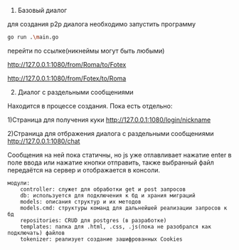 1. Базовый диалог

для создания p2p диалога необходимо запустить программу
```bash
go run .\main.go
```
перейти по ссылке(никнеймы могут быть любыми)

http://127.0.0.1:1080/from/Roma/to/Fotex

http://127.0.0.1:1080/from/Fotex/to/Roma

2. Диалог с раздельными сообщениями

Находится в процессе создания. Пока есть отдельно:

1)Страница для получения куки
http://127.0.0.1:1080/login/nickname

2)Страница для отбражения диалога с раздельными сообщениями
http://127.0.0.1:1080/chat

Сообщения на ней пока статичны, но js уже отлавливает нажатие enter в поле ввода или нажатие кнопки отправить, 
также выбранный файл передаётся на сервер и отображается в консоли.

    модули:
        controller: служет для обработки get и post запросов
        db: используется для подключения к бд и храния миграций
        models: описания структур и их методов
        models.cmd: структуры команд для дальнейшей реализации запросов к бд
        repositories: CRUD для postgres (в разработке)
        templates: папка для .html, .css, .js(пока не разобрался как подключать) файлов
        tokenizer: реализует создание зашифрованных Cookies